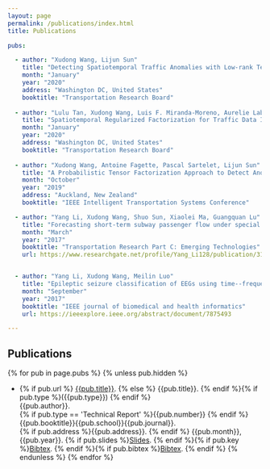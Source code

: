 ```yaml
---
layout: page
permalink: /publications/index.html
title: Publications

pubs:

  - author: "Xudong Wang, Lijun Sun"
    title: "Detecting Spatiotemporal Traffic Anomalies with Low-rank Tensor Regression"
    month: "January"
    year: "2020"
    address: "Washington DC, United States"
    booktitle: "Transportation Research Board"
    
  - author: "Lulu Tan, Xudong Wang, Luis F. Miranda-Moreno, Aurelie Labbe, Lijun Sun"
    title: "Spatiotemporal Regularized Factorization for Traffic Data Imputation"
    month: "January"
    year: "2020"
    address: "Washington DC, United States"
    booktitle: "Transportation Research Board"
    
  - author: "Xudong Wang, Antoine Fagette, Pascal Sartelet, Lijun Sun"
    title: "A Probabilistic Tensor Factorization Approach to Detect Anomalies in Spatiotemporal Traffic Activities"
    month: "October"
    year: "2019"
    address: "Auckland, New Zealand"
    booktitle: "IEEE Intelligent Transportation Systems Conference"

  - author: "Yang Li, Xudong Wang, Shuo Sun, Xiaolei Ma, Guangquan Lu"
    title: "Forecasting short-term subway passenger flow under special events scenarios using multiscale radial basis function networks"
    month: "March"
    year: "2017"
    booktitle: "Transportation Research Part C: Emerging Technologies"
    url: https://www.researchgate.net/profile/Yang_Li128/publication/313670218_Forecasting_Short-term_Subway_Passenger_Flow_under_Special_Events_Scenarios_using_Multiscale_Radial_Basis_Function_Networks/links/59f89e000f7e9b553ec0b958/Forecasting-Short-term-Subway-Passenger-Flow-under-Special-Events-Scenarios-using-Multiscale-Radial-Basis-Function-Networks.pdf


  - author: "Yang Li, Xudong Wang, Meilin Luo"
    title: "Epileptic seizure classification of EEGs using time--frequency analysis based multiscale radial basis functions"
    month: "September"
    year: "2017"
    booktitle: "IEEE journal of biomedical and health informatics"
    url: https://ieeexplore.ieee.org/abstract/document/7875493

---
```


## Publications

{% for pub in page.pubs %}
{% unless pub.hidden %}
  - {% if pub.url %} [{{pub.title}}]({{pub.url}}).
    {% else %} {{pub.title}}.
    {% endif %}{% if pub.type %}({{pub.type}})
    {% endif %}<br>
    {{pub.author}}.<br>
    {% if pub.type == 'Technical Report' %}{{pub.number}}
    {% endif %}{{pub.booktitle}}{{pub.school}}{{pub.journal}}.<br>
    {% if pub.address %}{{pub.address}}.
    {% endif %} {{pub.month}}, {{pub.year}}. {% if pub.slides %}[Slides]({{pub.slides}}).
    {% endif %}{% if pub.key %}[Bibtex](http://groups.csail.mit.edu/commit/bibtex.cgi?key={{pub.key}}).
    {% endif %}{% if pub.bibtex %}[Bibtex]({{pub.bibtex}}).
    {% endif %}
{% endunless %}
{% endfor %}



